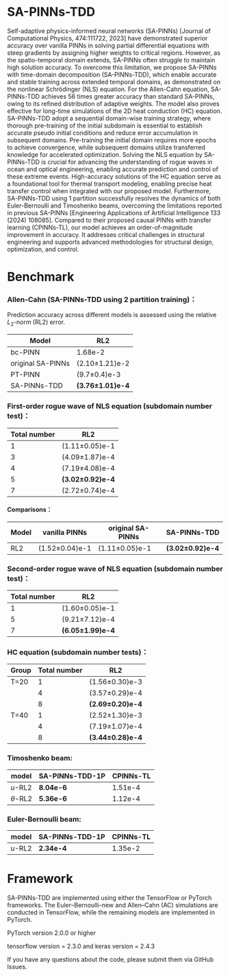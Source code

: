 # SA-PINNs-TDD

Self-adaptive physics-informed neural networks (SA-PINNs) [Journal of Computational Physics, 474:111722, 2023] have demonstrated superior accuracy over vanilla PINNs in solving partial differential equations with steep gradients by assigning higher weights to critical regions.
However, as the spatio-temporal domain extends, SA-PINNs often struggle to maintain high solution accuracy.
To overcome this limitation, we propose SA-PINNs with time-domain decomposition (SA-PINNs-TDD), which enable accurate and stable training across extended temporal domains, as demonstrated on the nonlinear Schrödinger (NLS) equation.
For the Allen-Cahn equation, SA-PINNs-TDD achieves 56 times greater accuracy than standard SA-PINNs, owing to its refined distribution of adaptive weights.
The model also proves effective for long-time simulations of the 2D heat conduction (HC) equation.
SA-PINNs-TDD adopt a sequential domain-wise training strategy, where thorough pre-training of the initial subdomain is essential to establish accurate pseudo initial conditions and reduce error accumulation in subsequent domains.
Pre-training the initial domain requires more epochs to achieve convergence, while subsequent domains utilize transferred knowledge for accelerated optimization.
Solving the NLS equation by SA-PINNs-TDD is crucial for advancing the understanding of rogue waves in ocean and optical engineering, enabling accurate prediction and control of these extreme events.
High-accuracy solutions of the HC equation serve as a foundational tool for thermal transport modeling, enabling precise heat transfer control when integrated with our proposed model.
Furthermore, SA-PINNs-TDD using 1 partition successfully resolves the dynamics of both Euler-Bernoulli and Timoshenko beams, overcoming the limitations reported in previous SA-PINNs [Engineering Applications of Artificial Intelligence 133 (2024) 108085].
Compared to their proposed causal PINNs with transfer learning (CPINNs-TL), our model achieves an order-of-magnitude improvement in accuracy.
It addresses critical challenges in structural engineering and supports advanced methodologies for structural design, optimization, and control.

# Benchmark

### Allen-Cahn (SA-PINNs-TDD using 2 partition training)：
Prediction accuracy across different models is assessed using the relative $L_2$-norm (RL2) error.

| Model             | RL2                  |
|-------------------|----------------------|
| bc-PINN       | 1.68e-2              |
| original SA-PINNs | (2.10±1.21)e-2       |
| PT-PINN      | (9.7±0.4)e-3         |
| SA-PINNs-TDD      | **(3.76±1.01)e-4**   |


### First-order rogue wave of NLS equation (subdomain number test)：
| Total number | RL2                |
|--------------|--------------------|
| 1            | (1.11±0.05)e-1     |
| 3            | (4.09±1.87)e-4     |
| 4            | (7.19±4.08)e-4     |
| 5            | **(3.02±0.92)e-4** |
| 7            | (2.72±0.74)e-4     |

#### Comparisons：
| Model | vanilla PINNs     | original SA-PINNs | SA-PINNs-TDD      |
|-------|-------------------|-------------------|-------------------|
| RL2   | (1.52±0.04)e-1    | (1.11±0.05)e-1    | **(3.02±0.92)e-4** |

### Second-order rogue wave of NLS equation (subdomain number test)：
| Total number | RL2                |
|--------------|--------------------|
| 1            | (1.60±0.05)e-1     |
| 5            | (9.21±7.12)e-4     |
| 7            | **(6.05±1.99)e-4** |

### HC equation (subdomain number tests)：
| Group  | Total number | RL2                |
|--------|--------------|--------------------|
| T=20   | 1            | (1.56±0.30)e-3     |
|        | 4            | (3.57±0.29)e-4     |
|        | 8            | **(2.69±0.20)e-4** |
| T=40   | 1            | (2.52±1.30)e-3     |
|        | 4            | (7.19±1.07)e-4     |
|        | 8            | **(3.44±0.28)e-4** |

### Timoshenko beam:
| model | SA-PINNs-TDD-1P | CPINNs-TL |
|-------|-----------------|-----------|
| $u$-RL2   | **8.04e-6**     | 1.51e-4   |
| $\theta$-RL2 | **5.36e-6**     | 1.12e-4   |

### Euler-Bernoulli beam:
| model | SA-PINNs-TDD-1P | CPINNs-TL |
|-------|-----------------|-----------|
| $u$-RL2 | **2.34e-4**     | 1.35e-2   |


# Framework

SA-PINNs-TDD are implemented using either the TensorFlow or PyTorch frameworks.
The Euler–Bernoulli-new and Allen–Cahn (AC) simulations are conducted in TensorFlow, while the remaining models are implemented in PyTorch.

PyTorch version 2.0.0 or higher

tensorflow version = 2.3.0 and keras version = 2.4.3

If you have any questions about the code, please submit them via GitHub Issues.
